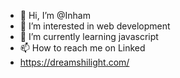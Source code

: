 - 👋 Hi, I’m @Inham
- 👀 I’m interested in web development
- 🌱 I’m currently learning javascript
- 📫 How to reach me on Linked
- https://dreamshilight.com/

<!---
SxHypper/SxHypper is a ✨ special ✨ repository because its `README.md` (this file) appears on your GitHub profile.
You can click the Preview link to take a look at your changes.
--->
